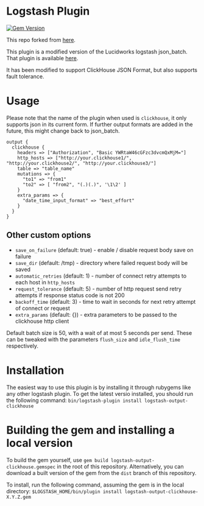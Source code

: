 # Logstash Plugin
[![Gem Version](https://badge.fury.io/rb/logstash-output-clickhouse.svg)](https://badge.fury.io/rb/logstash-output-clickhouse)

This repo forked from [here](https://github.com/funcmike/logstash-output-clickhouse).

This plugin is a modified version of the Lucidworks logstash json_batch. That plugin is available [here](https://github.com/lucidworks/logstash-output-json_batch). 

It has been modified to support ClickHouse JSON Format, but also supports fault tolerance.

# Usage

Please note that the name of the plugin when used is `clickhouse`, it only supports json in its current form. If further output formats are added in the future, this might change back to json_batch.

    output {
      clickhouse {
        headers => ["Authorization", "Basic YWRtaW46cGFzc3dvcmQxMjM="]
        http_hosts => ["http://your.clickhouse1/", "http://your.clickhouse2/", "http://your.clickhouse3/"]
        table => "table_name"
        mutations => {
          "to1" => "from1"
          "to2" => [ "from2", "(.)(.)", '\1\2' ]
        }
        extra_params => {
          "date_time_input_format" => "best_effort"
        }
      }
    }

## Other custom options
* `save_on_failure` (default: true) - enable / disable request body save on failure
* `save_dir` (default: /tmp) - directory where failed request body will be saved
* `automatic_retries` (default: 1) - number of connect retry attempts to each host in `http_hosts`
* `request_tolerance` (default: 5) - number of http request send retry attempts if response status code is not 200
* `backoff_time` (default: 3) - time to wait in seconds for next retry attempt of connect or request
* `extra_params` (default: {}) - extra parameters to be passed to the clickhouse http client

Default batch size is 50, with a wait of at most 5 seconds per send. These can be tweaked with the parameters `flush_size` and `idle_flush_time` respectively.

# Installation 

The easiest way to use this plugin is by installing it through rubygems like any other logstash plugin. To get the latest versio installed, you should run the following command: `bin/logstash-plugin install logstash-output-clickhouse`

# Building the gem and installing a local version

To build the gem yourself, use `gem build logstash-output-clickhouse.gemspec` in the root of this repository. Alternatively, you can download a built version of the gem from the `dist` branch of this repository. 

To install, run the following command, assuming the gem is in the local directory: `$LOGSTASH_HOME/bin/plugin install logstash-output-clickhouse-X.Y.Z.gem`

